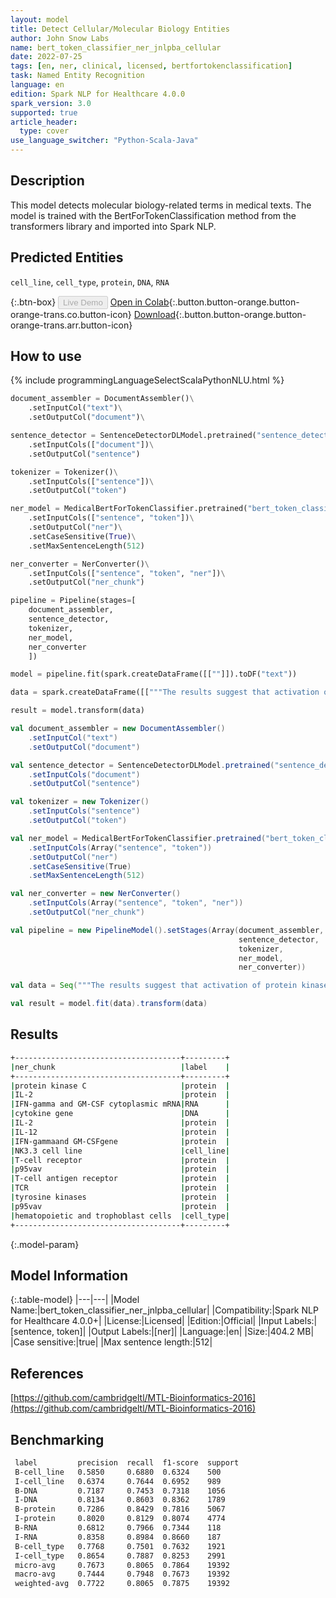 ```yaml
---
layout: model
title: Detect Cellular/Molecular Biology Entities
author: John Snow Labs
name: bert_token_classifier_ner_jnlpba_cellular
date: 2022-07-25
tags: [en, ner, clinical, licensed, bertfortokenclassification]
task: Named Entity Recognition
language: en
edition: Spark NLP for Healthcare 4.0.0
spark_version: 3.0
supported: true
article_header:
  type: cover
use_language_switcher: "Python-Scala-Java"
---
```


## Description

This model detects molecular biology-related terms in medical texts. The model is trained with the BertForTokenClassification method from the transformers library and imported into Spark NLP.

## Predicted Entities

`cell_line`, `cell_type`, `protein`, `DNA`, `RNA`

{:.btn-box}
<button class="button button-orange" disabled>Live Demo</button>
[Open in Colab](https://colab.research.google.com/github/JohnSnowLabs/spark-nlp-workshop/blob/master/tutorials/Certification_Trainings/Healthcare/1.Clinical_Named_Entity_Recognition_Model.ipynb){:.button.button-orange.button-orange-trans.co.button-icon}
[Download](https://s3.amazonaws.com/auxdata.johnsnowlabs.com/clinical/models/bert_token_classifier_ner_jnlpba_cellular_en_4.0.0_3.0_1658754953153.zip){:.button.button-orange.button-orange-trans.arr.button-icon}

## How to use



<div class="tabs-box" markdown="1">
{% include programmingLanguageSelectScalaPythonNLU.html %}

```python
document_assembler = DocumentAssembler()\
    .setInputCol("text")\
    .setOutputCol("document")\

sentence_detector = SentenceDetectorDLModel.pretrained("sentence_detector_dl_healthcare", "en", "clinical/models")\
    .setInputCols(["document"])\
    .setOutputCol("sentence")

tokenizer = Tokenizer()\
    .setInputCols(["sentence"])\
    .setOutputCol("token")

ner_model = MedicalBertForTokenClassifier.pretrained("bert_token_classifier_ner_jnlpba_cellular", "en", "clinical/models")\
    .setInputCols(["sentence", "token"])\
    .setOutputCol("ner")\
    .setCaseSensitive(True)\
    .setMaxSentenceLength(512)

ner_converter = NerConverter()\
    .setInputCols(["sentence", "token", "ner"])\
    .setOutputCol("ner_chunk")

pipeline = Pipeline(stages=[
    document_assembler, 
    sentence_detector,
    tokenizer,
    ner_model,
    ner_converter   
    ])

model = pipeline.fit(spark.createDataFrame([[""]]).toDF("text"))

data = spark.createDataFrame([["""The results suggest that activation of protein kinase C, but not new protein synthesis, is required for IL-2 induction of IFN-gamma and GM-CSF cytoplasmic mRNA. It also was observed that suppression of cytokine gene expression by these agents was independent of the inhibition of proliferation. These data indicate that IL-2 and IL-12 may have distinct signaling pathways leading to the induction of IFN-gammaand GM-CSFgene expression, andthatthe NK3.3 cell line may serve as a novel model for dissecting the biochemical and molecular events involved in these pathways. A functional T-cell receptor signaling pathway is required for p95vav activity. Stimulation of the T-cell antigen receptor ( TCR ) induces activation of multiple tyrosine kinases, resulting in phosphorylation of numerous intracellular substrates. One substrate is p95vav, which is expressed exclusively in hematopoietic and trophoblast cells."""]]).toDF("text")

result = model.transform(data)
```
```scala
val document_assembler = new DocumentAssembler()
    .setInputCol("text")
    .setOutputCol("document")

val sentence_detector = SentenceDetectorDLModel.pretrained("sentence_detector_dl_healthcare", "en", "clinical/models")
    .setInputCols("document")
    .setOutputCol("sentence")

val tokenizer = new Tokenizer()
    .setInputCols("sentence")
    .setOutputCol("token")

val ner_model = MedicalBertForTokenClassifier.pretrained("bert_token_classifier_ner_jnlpba_cellular", "en", "clinical/models")
    .setInputCols(Array("sentence", "token"))
    .setOutputCol("ner")
    .setCaseSensitive(True)
    .setMaxSentenceLength(512)

val ner_converter = new NerConverter()
    .setInputCols(Array("sentence", "token", "ner"))
    .setOutputCol("ner_chunk")

val pipeline = new PipelineModel().setStages(Array(document_assembler, 
                                                   sentence_detector,
                                                   tokenizer,
                                                   ner_model,
                                                   ner_converter))

val data = Seq("""The results suggest that activation of protein kinase C, but not new protein synthesis, is required for IL-2 induction of IFN-gamma and GM-CSF cytoplasmic mRNA. It also was observed that suppression of cytokine gene expression by these agents was independent of the inhibition of proliferation. These data indicate that IL-2 and IL-12 may have distinct signaling pathways leading to the induction of IFN-gammaand GM-CSFgene expression, andthatthe NK3.3 cell line may serve as a novel model for dissecting the biochemical and molecular events involved in these pathways. A functional T-cell receptor signaling pathway is required for p95vav activity. Stimulation of the T-cell antigen receptor ( TCR ) induces activation of multiple tyrosine kinases, resulting in phosphorylation of numerous intracellular substrates. One substrate is p95vav, which is expressed exclusively in hematopoietic and trophoblast cells.""").toDS.toDF("text")

val result = model.fit(data).transform(data)
```
</div>

## Results

```bash
+-------------------------------------+---------+
|ner_chunk                            |label    |
+-------------------------------------+---------+
|protein kinase C                     |protein  |
|IL-2                                 |protein  |
|IFN-gamma and GM-CSF cytoplasmic mRNA|RNA      |
|cytokine gene                        |DNA      |
|IL-2                                 |protein  |
|IL-12                                |protein  |
|IFN-gammaand GM-CSFgene              |protein  |
|NK3.3 cell line                      |cell_line|
|T-cell receptor                      |protein  |
|p95vav                               |protein  |
|T-cell antigen receptor              |protein  |
|TCR                                  |protein  |
|tyrosine kinases                     |protein  |
|p95vav                               |protein  |
|hematopoietic and trophoblast cells  |cell_type|
+-------------------------------------+---------+
```

{:.model-param}
## Model Information

{:.table-model}
|---|---|
|Model Name:|bert_token_classifier_ner_jnlpba_cellular|
|Compatibility:|Spark NLP for Healthcare 4.0.0+|
|License:|Licensed|
|Edition:|Official|
|Input Labels:|[sentence, token]|
|Output Labels:|[ner]|
|Language:|en|
|Size:|404.2 MB|
|Case sensitive:|true|
|Max sentence length:|512|

## References

[https://github.com/cambridgeltl/MTL-Bioinformatics-2016](https://github.com/cambridgeltl/MTL-Bioinformatics-2016)

## Benchmarking

```bash
 label         precision  recall  f1-score  support 
 B-cell_line   0.5850     0.6880  0.6324    500     
 I-cell_line   0.6374     0.7644  0.6952    989     
 B-DNA         0.7187     0.7453  0.7318    1056    
 I-DNA         0.8134     0.8603  0.8362    1789    
 B-protein     0.7286     0.8429  0.7816    5067    
 I-protein     0.8020     0.8129  0.8074    4774    
 B-RNA         0.6812     0.7966  0.7344    118     
 I-RNA         0.8358     0.8984  0.8660    187     
 B-cell_type   0.7768     0.7501  0.7632    1921    
 I-cell_type   0.8654     0.7887  0.8253    2991    
 micro-avg     0.7673     0.8065  0.7864    19392   
 macro-avg     0.7444     0.7948  0.7673    19392   
 weighted-avg  0.7722     0.8065  0.7875    19392  
```
